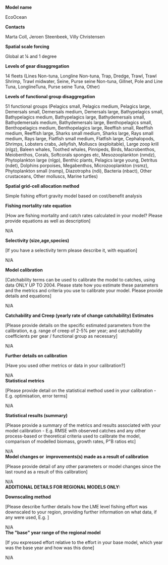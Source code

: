 **Model name**

EcoOcean

**Contacts**

Marta Coll, Jeroen Steenbeek, Villy Christensen

**Spatial scale forcing**

Global at ¼ and 1 degree

**Levels of gear disaggregation**

14 fleets (Lines Non-tuna, Longline Non-tuna, Trap, Dredge, Trawl, Trawl Shrimp, Trawl midwater, Seine, Purse seine Non-tuna, Gillnet, Pole and Line Tuna, LonglineTuna, Purse seine Tuna, Other)

**Levels of functional group disaggregation**

51 functional groups (Pelagics small, Pelagics medium, Pelagics large, Demersals small, Demersals medium, Demersals large, Bathypelagics small, Bathypelagics medium, Bathypelagics large, Bathydemersals small, Bathydemersals medium, Bathydemersals large, Benthopelagics small, Benthopelagics medium, Benthopelagics large, Reeffish small, Reeffish medium, Reeffish large, Sharks small medium, Sharks large, Rays small medium, Rays large, Flatfish small medium, Flatfish large, Cephalopods, Shrimps, Lobsters crabs, Jellyfish, Molluscs (exploitable), Large zoop krill (nlgz), Baleen whales, Toothed whales, Pinnipeds, Birds, Macrobenthos, Meiobenthos, Corals, Softcorals sponges etc, Mesozooplankton (nmdz), Phytoplankton large (nlgp), Benthic plants, Pelagics large young, Detritus (ndet), Dolphins porpoises, Megabenthos, Microzooplankton (nsmz), Phytoplankton small (nsmp), Diazotrophs (ndi), Bacteria (nbact), Other crustaceans, Other molluscs, Marine turtles)

**Spatial grid-cell allocation method**

Simple fishing effort gravity model based on cost/benefit analysis

**Fishing mortality rate equation**

[How are fishing mortality and catch rates calculated in your model? Please provide equations as well as description]

N/A

**Selectivity (size,age,species)**

[If you have a selectivity term please describe it, with equation]

N/A

**Model calibration**

[Catchability terms can be used to calibrate the model to catches, using data ONLY UP TO 2004. Please state how you estimate these parameters and the metrics and criteria you use to calibrate your model. Please provide details and equations]

N/A

**Catchability and Creep (yearly rate of change catchability) Estimates**

[Please provide details on the specific estimated parameters from the calibration, e.g. range of creep of 2-5% per year; and catchability coefficients per gear / functional group as necessary]

N/A

**Further details on calibration**

[Have you used other metrics or data in your calibration?]

N/A\
**Statistical metrics**

[Please provide detail on the statistical method used in your calibration - E.g. optimisation, error terms]

N/A

**Statistical results (summary)**

[Please provide a summary of the metrics and results associated with your model calibration - E.g. RMSE with observed catches and any other process-based or theoretical criteria used to calibrate the model, comparison of modelled biomass, growth rates, P"B ratios etc]

N/A\
**Model changes or  improvements(s) made as a result of calibration**

[Please provide detail of any other parameters or model changes since the last round as a result of this calibration]

N/A\
**ADDITIONAL DETAILS FOR REGIONAL MODELS ONLY:**

**Downscaling method**

[Please describe further details how the LME level fishing effort was downscaled to your region, providing further information on what data, if any were used, E.g. ]

N/A\
**The "base" year range of the regional model**

[If you expressed effort relative to the effort in your base model, which year was the base year and how was this done]

N/A
